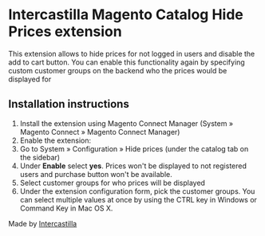 # Intercastilla Magento Catalog Hide Prices extension

This extension allows to hide prices for not logged in users and disable the add to cart button. You can enable this functionality again by specifying custom customer groups on the backend who the prices would be displayed for

## Installation instructions

1.  Install the extension using Magento Connect Manager (System &raquo; Magento Connect &raquo; Magento Connect Manager)
2.  Enable the extension:
   1.  Go to System » Configuration » Hide prices (under the catalog tab on the sidebar)
   2.  Under **Enable** select **yes**. Prices won't be displayed to not registered users and purchase button won't be available.
3.  Select customer groups for who prices will be displayed
   1.  Under the extension configuration form, pick the customer groups. You can select multiple values at once by using the CTRL key in Windows or Command Key in Mac OS X.

Made by [Intercastilla](http://www.intercastilla.com/magento-support)
